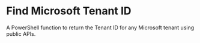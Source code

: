 # Find Microsoft Tenant ID

A PowerShell function to return the Tenant ID for any Microsoft tenant using public APIs.
